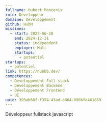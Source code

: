 ```yaml
---
fullname: Hubert Moncenis
role: Développeur
domaine: Développement
github: HubM
missions:
  - start: 2022-06-20
    end: 2024-12-31
    status: independent
    employer: Malt
    startups:
      - potentiel
startups:
  - potentiel
link: https://hubbb.dev/
competences:
  - Développement Full-stack
  - Développement Backend
  - Développement Frontend
  - UI
uuid: 393ab68f-f354-43ad-a864-698bfa461859
---
```

Développeur fullstack javascript